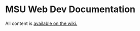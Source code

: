 # MSU Web Dev Documentation
All content is [available on the wiki.](https://github.com/msu-webdev/docs/wiki)
